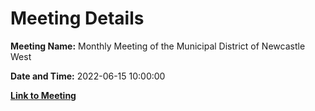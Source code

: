 # Meeting Details

**Meeting Name:** Monthly Meeting of the Municipal District of Newcastle West

**Date and Time:** 2022-06-15 10:00:00

**[Link to Meeting](https://www.limerick.ie/council/whats-on/monthly-meeting-municipal-district-newcastle-west-74)**
